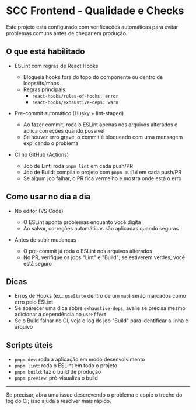 # SCC Frontend - Qualidade e Checks

Este projeto está configurado com verificações automáticas para evitar problemas comuns antes de chegar em produção.

## O que está habilitado

- ESLint com regras de React Hooks
  - Bloqueia hooks fora do topo do componente ou dentro de loops/ifs/maps
  - Regras principais:
    - `react-hooks/rules-of-hooks: error`
    - `react-hooks/exhaustive-deps: warn`

- Pre-commit automático (Husky + lint-staged)
  - Ao fazer commit, roda o ESLint apenas nos arquivos alterados e aplica correções quando possível
  - Se houver erro grave, o commit é bloqueado com uma mensagem explicando o problema

- CI no GitHub (Actions)
  - Job de Lint: roda `pnpm lint` em cada push/PR
  - Job de Build: compila o projeto com `pnpm build` em cada push/PR
  - Se algum job falhar, o PR fica vermelho e mostra onde está o erro

## Como usar no dia a dia

- No editor (VS Code)
  - O ESLint aponta problemas enquanto você digita
  - Ao salvar, correções automáticas são aplicadas quando seguras

- Antes de subir mudanças
  - O pre-commit já roda o ESLint nos arquivos alterados
  - No PR, verifique os jobs "Lint" e "Build"; se estiverem verdes, você está seguro

## Dicas

- Erros de Hooks (ex.: `useState` dentro de um `map`) serão marcados como erro pelo ESLint
- Se aparecer uma dica sobre `exhaustive-deps`, avalie se precisa mesmo adicionar a dependência no `useEffect`
- Se o Build falhar no CI, veja o log do job "Build" para identificar a linha e arquivo

## Scripts úteis

- `pnpm dev`: roda a aplicação em modo desenvolvimento
- `pnpm lint`: roda o ESLint em todo o projeto
- `pnpm build`: faz o build de produção
- `pnpm preview`: pré-visualiza o build

---

Se precisar, abra uma issue descrevendo o problema e copie o trecho do log do CI; isso ajuda a resolver mais rápido.
